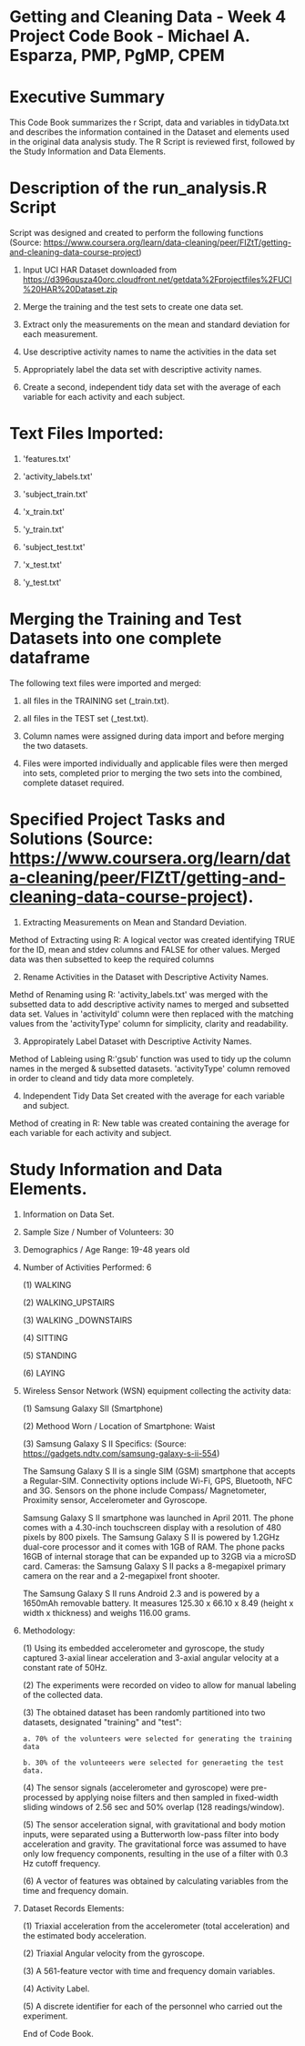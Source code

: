 # Getting and Cleaning Data - Week 4 Project Code Book - Michael A. Esparza, PMP, PgMP, CPEM

# Executive Summary

This Code Book summarizes the r Script, data and variables in tidyData.txt and describes the information contained in the Dataset and elements used in the original data analysis study.  The R Script is reviewed first, followed by the Study Information and Data Elements.

# Description of the run_analysis.R Script

Script was designed and created to perform the following functions (Source: https://www.coursera.org/learn/data-cleaning/peer/FIZtT/getting-and-cleaning-data-course-project)

1. Input UCI HAR Dataset downloaded from https://d396qusza40orc.cloudfront.net/getdata%2Fprojectfiles%2FUCI%20HAR%20Dataset.zip 

2. Merge the training and the test sets to create one data set. 

3. Extract only the measurements on the mean and standard deviation for each measurement. 

4. Use descriptive activity names to name the activities in the data set 

5. Appropriately label the data set with descriptive activity names. 

6. Create a second, independent tidy data set with the average of each variable for each activity and each subject.

# Text Files Imported:

1. 'features.txt'

2. 'activity_labels.txt'

3. 'subject_train.txt'

4. 'x_train.txt'

5. 'y_train.txt'

6. 'subject_test.txt'

7. 'x_test.txt'

8. 'y_test.txt'

# Merging the Training and Test Datasets into one complete dataframe

The following text files were imported and merged: 

1. all files in the TRAINING set (_train.txt). 

2. all files in the TEST set (_test.txt).

3. Column names were assigned during data import and before merging the two datasets. 

4. Files were imported individually and applicable files were then merged into sets, completed prior to merging the two sets into the combined, complete dataset required.

# Specified Project Tasks and Solutions (Source: https://www.coursera.org/learn/data-cleaning/peer/FIZtT/getting-and-cleaning-data-course-project).

1. Extracting Measurements on Mean and Standard Deviation. 

Method of Extracting using R: A logical vector was created identifying TRUE for the ID, mean and stdev columns and FALSE for other values. Merged data was then subsetted to keep the required columns

2. Rename Activities in the Dataset with Descriptive Activity Names.

Methd of Renaming using R: 'activity_labels.txt' was merged with the subsetted data to add descriptive activity names to merged and subsetted data set. Values in 'activityId' column were then replaced with the matching values from the 'activityType' column for simplicity, clarity and readability. 

3. Appropirately Label Dataset with Descriptive Activity Names.

Method of Lableing using R:'gsub' function was used to tidy up the column names in the merged & subsetted datasets. 'activityType' column removed in order to cleand and tidy data more completely.

4. Independent Tidy Data Set created with the average for each variable and subject.

Method of creating in R: New table was created containing the average for each variable for each activity and subject.

# Study Information and Data Elements.

1. Information on Data Set. 

2. Sample Size / Number of Volunteers: 30

3. Demographics / Age Range: 19-48 years old

4. Number of Activities Performed: 6

    (1) WALKING

    (2) WALKING_UPSTAIRS

    (3) WALKING _DOWNSTAIRS

    (4) SITTING

    (5) STANDING

    (6) LAYING 

5. Wireless Sensor Network (WSN) equipment collecting the activity data:

    (1) Samsung Galaxy SII (Smartphone)

    (2) Methood Worn / Location of Smartphone: Waist

    (3) Samsung Galaxy S II Specifics: (Source: https://gadgets.ndtv.com/samsung-galaxy-s-ii-554)

      The Samsung Galaxy S II is a single SIM (GSM) smartphone that accepts a Regular-SIM. Connectivity options include Wi-Fi, GPS,           Bluetooth, NFC and 3G. Sensors on the phone include Compass/ Magnetometer, Proximity sensor, Accelerometer and Gyroscope.

      Samsung Galaxy S II smartphone was launched in April 2011. The phone comes with a 4.30-inch touchscreen display with a resolution       of 480 pixels by 800 pixels. The Samsung Galaxy S II is powered by 1.2GHz dual-core processor and it comes with 1GB of RAM. The         phone packs 16GB of internal storage that can be expanded up to 32GB via a microSD card. Cameras: the Samsung Galaxy S II packs a       8-megapixel primary camera on the rear and a 2-megapixel front shooter.

      The Samsung Galaxy S II runs Android 2.3 and is powered by a 1650mAh removable battery. It measures 125.30 x 66.10 x 8.49 (height       x width x thickness) and weighs 116.00 grams.

6. Methodology: 

    (1) Using its embedded accelerometer and gyroscope, the study captured 3-axial linear acceleration and 3-axial angular velocity at a constant rate of 50Hz. 

    (2) The experiments were recorded on video to allow for manual labeling of the collected data. 

    (3) The obtained dataset has been randomly partitioned into two datasets, designated "training" and "test":

       a. 70% of the volunteers were selected for generating the training data 

       b. 30% of the volunteeers were selected for generaeting the test data.

    (4) The sensor signals (accelerometer and gyroscope) were pre-processed by applying noise filters and then sampled in fixed-width       sliding windows of 2.56 sec and 50% overlap (128 readings/window). 

    (5) The sensor acceleration signal, with gravitational and body motion inputs, were separated using a Butterworth low-pass filter       into body acceleration and gravity. The gravitational force was assumed to have only low frequency components, resulting in the use     of a filter with 0.3 Hz cutoff frequency.

    (6) A vector of features was obtained by calculating variables from the time and frequency domain.

7. Dataset Records Elements:

    (1) Triaxial acceleration from the accelerometer (total acceleration) and the estimated body acceleration.

    (2) Triaxial Angular velocity from the gyroscope.

    (3) A 561-feature vector with time and frequency domain variables.

    (4) Activity Label.

    (5) A discrete identifier for each of the personnel who carried out the experiment.
    
    End of Code Book.
